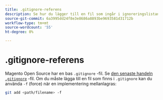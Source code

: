 ```yaml
---
title: .gitignore-referens
description: Se hur du lägger till en fil som ingår i ignoreringslistan.
source-git-commit: 6a3995dd24f8e3e8686a8893be9693581d31712b
workflow-type: tm+mt
source-wordcount: '55'
ht-degree: 0%

---
```



# .gitignore-referens

Magento Open Source har en bas `.gitignore` -fil. Se [den senaste handeln `.gitignore`](https://raw.githubusercontent.com/magento/magento2/2.4/.gitignore) -fil. Om du måste lägga till en fil som finns i `.gitignore` kan du använda `-f` (force) när en implementering mellanlagras:

```bash
git add <path/filename> -f
```
